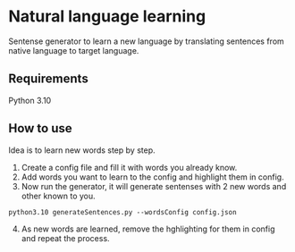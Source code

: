 # Natural language learning

Sentense generator to learn a new language by translating sentences from native language to target language.

## Requirements

Python 3.10

## How to use

Idea is to learn new words step by step.

1. Create a config file and fill it with words you already know.
2. Add words you want to learn to the config and highlight them in config.
3. Now run the generator, it will generate sentenses with 2 new words and other known to you.

```
python3.10 generateSentences.py --wordsConfig config.json
```

4. As new words are learned, remove the hghlighting for them in config and repeat the process.